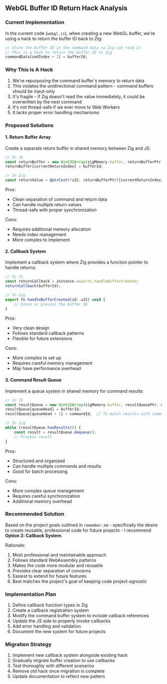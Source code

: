 ## WebGL Buffer ID Return Hack Analysis

### Current Implementation
In the current code (`webgl.js`), when creating a new WebGL buffer, we're using a hack to return the buffer ID back to Zig:

```javascript
// Store the buffer ID in the command data so Zig can read it
// This is a hack to return the buffer ID to Zig
commandData[cmdIndex + 1] = bufferId;
```

### Why This Is A Hack
1. We're repurposing the command buffer's memory to return data
2. This violates the unidirectional command pattern - command buffers should be input-only
3. It's fragile - if Zig doesn't read the value immediately, it could be overwritten by the next command
4. It's not thread-safe if we ever move to Web Workers
5. It lacks proper error handling mechanisms

### Proposed Solutions

#### 1. Return Buffer Array
Create a separate return buffer in shared memory between Zig and JS:

```javascript
// In JS
const returnBuffer = new Uint32Array(zigMemory.buffer, returnBufferPtr, maxReturnValues);
returnBuffer[currentReturnIndex] = bufferId;

// In Zig
const returnValue = @ptrCast(*u32, returnBufferPtr)[currentReturnIndex];
```

Pros:
- Clean separation of command and return data
- Can handle multiple return values
- Thread-safe with proper synchronization

Cons:
- Requires additional memory allocation
- Needs index management
- More complex to implement

#### 2. Callback System
Implement a callback system where Zig provides a function pointer to handle returns:

```javascript
// In JS
const returnCallback = instance.exports.handleBufferCreated;
returnCallback(bufferId);

// In Zig
export fn handleBufferCreated(id: u32) void {
    // Store or process the buffer ID
}
```

Pros:
- Very clean design
- Follows standard callback patterns
- Flexible for future extensions

Cons:
- More complex to set up
- Requires careful memory management
- May have performance overhead

#### 3. Command Result Queue
Implement a queue system in shared memory for command results:

```javascript
// In JS
const resultQueue = new Uint32Array(zigMemory.buffer, resultQueuePtr, queueSize);
resultQueue[queueHead] = bufferId;
resultQueue[queueHead + 1] = commandId;  // To match results with commands

// In Zig
while (resultQueue.hasResults()) {
    const result = resultQueue.dequeue();
    // Process result
}
```

Pros:
- Structured and organized
- Can handle multiple commands and results
- Good for batch processing

Cons:
- More complex queue management
- Requires careful synchronization
- Additional memory overhead

### Recommended Solution
Based on the project goals outlined in `remember.md` - specifically the desire to create reusable, professional code for future projects - I recommend **Option 2: Callback System**.

Rationale:
1. Most professional and maintainable approach
2. Follows standard WebAssembly patterns
3. Makes the code more modular and reusable
4. Provides clear separation of concerns
5. Easiest to extend for future features
6. Best matches the project's goal of keeping code project-agnostic

### Implementation Plan
1. Define callback function types in Zig
2. Create a callback registration system
3. Modify the command buffer system to include callback references
4. Update the JS side to properly invoke callbacks
5. Add error handling and validation
6. Document the new system for future projects

### Migration Strategy
1. Implement new callback system alongside existing hack
2. Gradually migrate buffer creation to use callbacks
3. Test thoroughly with different scenarios
4. Remove old hack once migration is complete
5. Update documentation to reflect new pattern 